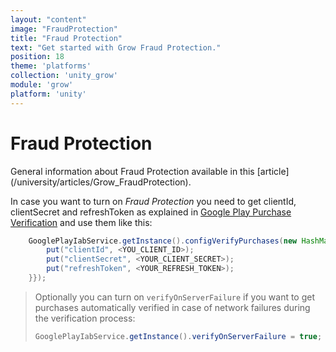 ```yaml
---
layout: "content"
image: "FraudProtection"
title: "Fraud Protection"
text: "Get started with Grow Fraud Protection."
position: 18
theme: 'platforms'
collection: 'unity_grow'
module: 'grow'
platform: 'unity'
---
```


# Fraud Protection

<div class="info-box">General information about Fraud Protection available in this [article](/university/articles/Grow_FraudProtection).</div>

In case you want to turn on _Fraud Protection_ you need to get clientId, clientSecret and refreshToken as explained in 
[Google Play Purchase Verification](/android/store/Store_GooglePlayVerification) and use them like this:   

  ``` java
      GooglePlayIabService.getInstance().configVerifyPurchases(new HashMap<String, Object>() {{
          put("clientId", <YOU_CLIENT_ID>);
          put("clientSecret", <YOUR_CLIENT_SECRET>);
          put("refreshToken", <YOUR_REFRESH_TOKEN>);
      }});
  ```

  >  Optionally you can turn on `verifyOnServerFailure` if you want to get purchases automatically verified in case of network failures during the verification process:
  >
  > ``` java
  > GooglePlayIabService.getInstance().verifyOnServerFailure = true;
  > ```

